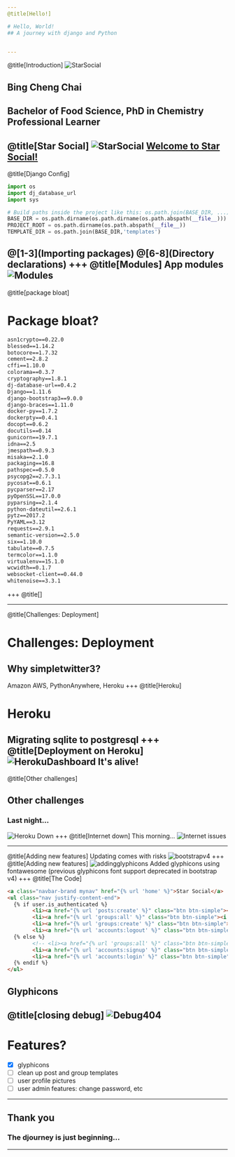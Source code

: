 ```yaml
---
@title[Hello!]

# Hello, World!
## A journey with django and Python


---
```

@title[Introduction]
![StarSocial](gitpitch_assets/bing_chai.png)
## Bing Cheng Chai
Bachelor of Food Science, PhD in Chemistry Professional Learner
---

@title[Star Social]
![StarSocial](gitpitch_assets/WelcomeToStarSocial.png)
[Welcome to Star Social!](https://whispering-sands-27229.herokuapp.com/)
---
@title[Django Config]
```python
import os
import dj_database_url
import sys

# Build paths inside the project like this: os.path.join(BASE_DIR, ...)
BASE_DIR = os.path.dirname(os.path.dirname(os.path.abspath(__file__)))
PROJECT_ROOT = os.path.dirname(os.path.abspath(__file__))
TEMPLATE_DIR = os.path.join(BASE_DIR,'templates')
```
@[1-3](Importing packages)
@[6-8](Directory declarations)
+++
@title[Modules]
App modules
![Modules](gitpitch_assets/simpletwitter3_filetree.PNG)
---
@title[package bloat]
# Package bloat?
```txt
asn1crypto==0.22.0
blessed==1.14.2
botocore==1.7.32
cement==2.8.2
cffi==1.10.0
colorama==0.3.7
cryptography==1.8.1
dj-database-url==0.4.2
Django==1.11.6
django-bootstrap3==9.0.0
django-braces==1.11.0
docker-py==1.7.2
dockerpty==0.4.1
docopt==0.6.2
docutils==0.14
gunicorn==19.7.1
idna==2.5
jmespath==0.9.3
misaka==2.1.0
packaging==16.8
pathspec==0.5.0
psycopg2==2.7.3.1
pycosat==0.6.1
pycparser==2.17
pyOpenSSL==17.0.0
pyparsing==2.1.4
python-dateutil==2.6.1
pytz==2017.2
PyYAML==3.12
requests==2.9.1
semantic-version==2.5.0
six==1.10.0
tabulate==0.7.5
termcolor==1.1.0
virtualenv==15.1.0
wcwidth==0.1.7
websocket-client==0.44.0
whitenoise==3.3.1
```
+++
@title[]


---
@title[Challenges: Deployment]
# Challenges: Deployment
## Why simpletwitter3?

Amazon AWS, PythonAnywhere, Heroku
+++
@title[Heroku]
# Heroku
Migrating sqlite to postgresql
+++
@title[Deployment on Heroku]
![HerokuDashboard](gitpitch_assets/heroku_overview.png)
It's alive!
---
@title[Other challenges]
## Other challenges
### Last night...
![Heroku Down](gitpitch_assets/heroku_down.PNG)
+++
@title[Internet down]
This morning...
![Internet issues](gitpitch_assets/optus_down.PNG)

---
@title[Adding new features]
Updating comes with risks
![bootstrapv4](gitpitch_assets/BootstrapV4_components.png)
+++
@title[Adding new features]
![addingglyphicons](gitpitch_assets/with_glyphicons.PNG)
Added glyphicons using fontawesome (previous glyphicons font support deprecated in bootstrap v4)
+++
@title[The Code]
```html
<a class="navbar-brand mynav" href="{% url 'home' %}">Star Social</a>
<ul class="nav justify-content-end">
  {% if user.is_authenticated %}
        <li><a href="{% url 'posts:create' %}" class="btn btn-simple"><i class="fa fa-pencil-square-o"></i> Post</a></li>
        <li><a href="{% url 'groups:all' %}" class="btn btn-simple"><i class="fa fa-users"></i> Groups</a></li>
        <li><a href="{% url 'groups:create' %}" class="btn btn-simple"><i class="fa fa-user-plus"></i> Create Group</a></li>
        <li><a href="{% url 'accounts:logout' %}" class="btn btn-simple"><i class="fa fa-sign-out"></i> Log out</a></li>
  {% else %}
        <!-- <li><a href="{% url 'groups:all' %}" class="btn btn-simple">Groups</a></li> -->
        <li><a href="{% url 'accounts:signup' %}" class="btn btn-simple"><i class="fa fa-user-circle-o"></i> Sign up</a></li>
        <li><a href="{% url 'accounts:login' %}" class="btn btn-simple"><i class="fa fa-sign-in"></i> Log in</a></li>
  {% endif %}
</ul>
```
Glyphicons
---
@title[closing debug]
![Debug404](gitpitch_assets/StarSoc_404.png)
---
# Features?
- [x] glyphicons
- [ ] clean up post and group templates
- [ ] user profile pictures
- [ ] user admin features: change password, etc
---
## Thank you
### The djourney is just beginning...

---
